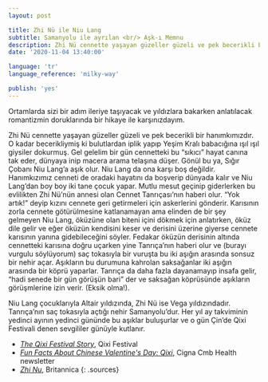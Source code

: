 ```yaml
---
layout: post

title: Zhi Nü ile Niu Lang
subtitle: Samanyolu ile ayrılan <br/> Aşk-ı Memnu
description: Zhi Nü cennette yaşayan güzeller güzeli ve pek becerikli bir hanımkımızdır. O kadar becerikliymiş ki bulutlardan iplik yapıp Yeşim Kralı babacığına ışıl ışıl giysiler dokurmuş. Gel gelelim bir gün cennetteki bu “sıkıcı” hayat canına tak eder, dünyaya inip macera arama telaşına düşer.
date: '2020-11-04 13:40:00'

language: 'tr'
language_reference: 'milky-way'

publish: 'yes'
---
```


Ortamlarda sizi bir adım ileriye taşıyacak ve yıldızlara bakarken anlatılacak romantizmin doruklarında bir hikaye ile karşınızdayım.

Zhi Nü cennette yaşayan güzeller güzeli ve pek becerikli bir hanımkımızdır. O kadar becerikliymiş ki bulutlardan iplik yapıp Yeşim Kralı babacığına ışıl ışıl giysiler dokurmuş. Gel gelelim bir gün cennetteki bu “sıkıcı” hayat canına tak eder, dünyaya inip macera arama telaşına düşer. Gönül bu ya, Sığır Çobanı Niu Lang’a aşık olur. Niu Lang da ona karşı boş değildir. Hanımkızımız cenneti de oradaki hayatını da boşverip dünyada kalır ve Niu Lang’dan boy boy iki tane çocuk yapar. Mutlu mesut geçinip giderlerken bu evlilikten Zhi Nü’nün annesi olan Cennet Tanrıçası’nın haberi olur. “Yok artık!” deyip kızını cennete geri getirmeleri için askerlerini gönderir. Karısının zorla cennete götürülmesine katlanamayan ama elinden de bir şey gelmeyen Niu Lang, öküzüne olan biteni içini dökmek için anlatırken, öküz dile gelir ve eğer öküzün kendisini keser ve derisini üzerine giyerse cennete karısının yanına gidebileceğini söyler. Fedakar öküzün derisinin altında cennetteki karısına doğru uçarken yine Tanrıça’nın haberi olur ve (burayı vurgulu söylüyorum) saç tokasıyla bir vuruşta bu iki aşığın arasında sonsuz bir nehir açar. Aşıkların bu durumuna kahrolan saksağanlar iki aşığın arasında bir köprü yaparlar. Tanrıça da daha fazla dayanamayıp insafa gelir, “hadi senede bir gün görüşün bari” der ve saksağan köprüsünde aşıkların görüşmlerine izin verir. (Eksik olma!).

Niu Lang çocuklarıyla Altair yıldızında, Zhi Nü ise Vega yıldızındadır. Tanrıça’nın saç tokasıyla açtığı nehir Samanyolu’dur. Her yıl ay takviminin yedinci ayının yedinci gününde bu aşıklar buluşurlar ve o gün Çin’de Qixi Festivali denen sevgililer günüyle kutlanır.


+ *[The Qixi Festival Story](https://qixifestival.com/)*, Qixi Festival
+ *[Fun Facts About Chinese Valentine's Day: Qixi](https://www.cignacmb.com/newsletter/english/20150819/qixi.html)*, Cigna Cmb Health newsletter
+ *[Zhi Nu](https://www.britannica.com/topic/Zhi-Nu)*, Britannica
{: .sources}
